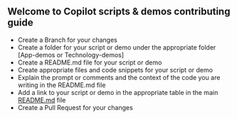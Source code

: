 ## Welcome to Copilot scripts & demos contributing guide

- Create a Branch for your changes
- Create a folder for your script or demo under the appropriate folder [App-demos or Technology-demos]
- Create a README.md file for your script or demo
- Create appropriate files and code snippets for your script or demo
- Explain the prompt or comments and the context of the code you are writing in the README.md file
- Add a link to your script or demo in the appropriate table in the main [README.md](README.md) file
- Create a Pull Request for your changes


